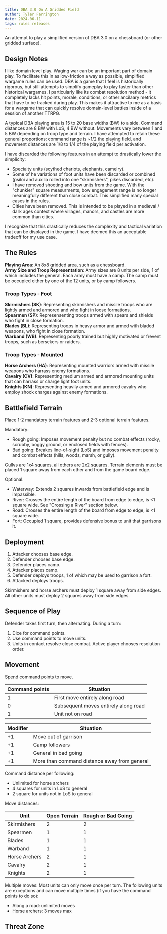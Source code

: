 ```yaml
---
title: DBA 3.0 On A Gridded Field
author: Tyler Farrington
date: 2024-06-11
tags: rules releases
---
```


An attempt to play a simplified version of DBA 3.0 on a chessboard (or other gridded surface).

## Design Notes

I like domain level play. Waging war can be an important part of domain play. To facilitate this in as low-friction a way as possible, simplified wargame rules can be used. DBA is a game that I feel is historically rigorous, but still attempts to simplify gameplay to play faster than other historical wargames. I particularly like its combat resolution method - it completely lacks hit points, morale, conditions, or other ancilaary metrics that have to be tracked during play. This makes it attractive to me as a basis for a wargame that can quickly resolve domain-level battles inside of a session of another TTRPG.

A typical DBA playing area is 15 to 20 base widths (BW) to a side. Command distances are 8 BW with LoS, 4 BW without. Movements vary between 1 and 5 BW depending on troop type and terrain. I have attempted to retain these general proportions: command range is ~1/2 the playing field, and movement distances are 1/8 to 1/4 of the playing field per activation.

I have discarded the following features in an attempt to drastically lower the simplicity:

- Specialty units (scythed chariots, elephants, camelry).
- Some of he variations of foot units have been discarded or combined (psiloi and auxilia rolled into one "skirmishers", pikes discarded, etc).
- I have removed shooting and bow units from the game. With the "chunkier" square measurments, bow engagement range is no longer meaningfully different than close combat. This simplified many special cases in the rules.
- Cities have been removed. This is intended to be played in a medieval / dark ages context where villages, manors, and castles are more common than cities. 

I recognize that this drastically reduces the complexity and tactical variation that can be displayed in the game. I have deemed this an acceptable tradeoff for my use case.

## The Rules

**Playing Area**: An 8x8 gridded area, such as a chessboard.  
**Army Size and Troop Representation**: Army sizes are 8 units per side, 1 of which includes the general. Each army must have a camp. The camp must be occupied either by one of the 12 units, or by camp followers.   

### Troop Types - Foot

**Skirmishers (SK)**: Representing skirmishers and missile troops who are lightly armed and armored and who fight in loose formations.  
**Spearmen (SP)**: Represensenting troops armed with spears and shields who fight in close formation.  
**Blades (BL)**: Representing troops in heavy armor and armed with bladed weapons, who fight in close formation.  
**Warband (WB)**: Representing poorly trained but highly motivated or frevent troops, such as bersekers or raiders.

### Troop Types - Mounted

**Horse Archers (HA)**: Representing mounted warriors armed with missile weapons who harrass enemy formations.  
**Cavalry (CV)**: Representing medium armed and armored mounting units that can harrass or charge light foot units.  
**Knights (KN)**: Representing heavily armed and armored cavalry who employ shock charges against enemy formations.  

## Battlefield Terrain

Place 1-2 mandatory terrain features and 2-3 optional terrain features.

Mandatory:

* Rough going: Imposes movement penalty but no combat effects (rocky, scrubby, boggy ground, or enclosed fields with fences).
* Bad going: Breakes line-of-sight (LoS) and imposes movement penalty and combat effects (hills, woods, marsh, or gully).

Gullys are 1x4 squares, all others are 2x2 squares. Terrain elements must be placed 1 square away from each other and from the game board edge.

Optional:

* Waterway: Extends 2 squares inwards from battlefield edge and is impassible.
* River: Crosses the entire length of the board from edge to edge, is <1 square wide. See "Crossing a River" section below.
* Road: Crosses the entire length of the board from edge to edge, is <1 square wide.
* Fort: Occupied 1 square, provides defensive bonus to unit that garrisons it.

## Deployment

1. Attacker chooses base edge.
2. Defender chooses base edge.
3. Defender places camp.
4. Attacker places camp.
5. Defender deploys troops, 1 of which may be used to garrison a fort.
6. Attacked deploys troops.

Skirmishers and horse archers must deploy 1 square away from side edges. All other units must deploy 2 squares away from side edges.

## Sequence of Play

Defender takes first turn, then alternating. During a turn:

1. Dice for command points.
2. Use command points to move units.
3. Units in contact resolve close combat. Active player chooses resolution order.

## Movement

Spend command points to move.

| Command points | Situation                                    |
|----------------|----------------------------------------------|
| 1              | First move entirely along road               |
| 0              | Subsequent moves entirely along road         |
| 1              | Unit not on road                             |

| Modifier       | Situation                                    |
|----------------|----------------------------------------------|
| +1             | Move out of garrison                         |
| +1             | Camp followers                               |
| +1             | General in bad going                         |
| +1             | More than command distance away from general |

Command distance per following:

- Unlimited for horse archers
- 4 squares for units in LoS to general
- 2 square for units not in LoS to general

Move distances:

| Unit          | Open Terrain | Rough or Bad Going |
|---------------|--------------|--------------------|
| Skirmishers   | 2            | 2                  |
| Spearmen      | 1            | 1                  |
| Blades        | 1            | 1                  |
| Warband       | 1            | 1                  |
| Horse Archers | 2            | 1                  |
| Cavalry       | 2            | 1                  |
| Knights       | 2            | 1                  |

Multiple moves: Most units can only move once per turn. The following units are exceptions and can move multiple times (if you have the command points to do so):

- Along a road: unlimited moves
- Horse archers: 3 moves max

## Threat Zone
